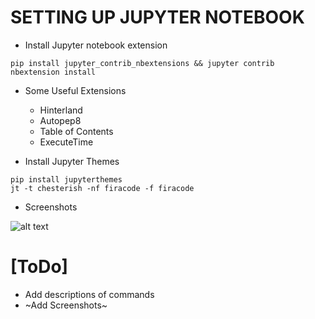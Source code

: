 # SETTING UP JUPYTER NOTEBOOK

* Install Jupyter notebook extension

```
pip install jupyter_contrib_nbextensions && jupyter contrib nbextension install
```

* Some Useful Extensions

  * Hinterland
  * Autopep8
  * Table of Contents
  * ExecuteTime

* Install Jupyter Themes

```
pip install jupyterthemes
jt -t chesterish -nf firacode -f firacode
```

* Screenshots

![alt text](https://raw.githubusercontent.com/akasranjan005/developer-cheat-sheet/master/images/jupyter-notebook-theme.png "Themed Jupyter screenshot")



# [ToDo]

* Add descriptions of commands
* ~Add Screenshots~
